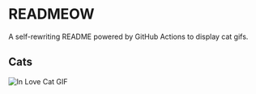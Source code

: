# READMEOW

A self-rewriting README powered by GitHub Actions to display cat gifs.

## Cats

![In Love Cat GIF](https://media1.giphy.com/media/v1.Y2lkPTlhY2QwMmRhbHpubDJoMjYxOGJwMHNwZjFkNHRmMnEybTVlNXE1OTM3dnFvYWs0bSZlcD12MV9naWZzX3NlYXJjaCZjdD1n/MDJ9IbxxvDUQM/200.gif)
